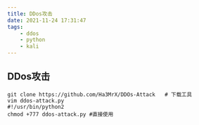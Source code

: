 ```yaml
---
title: DDos攻击
date: 2021-11-24 17:31:47
tags: 
    - ddos
    - python
    - kali
---
```


## DDos攻击

```shell
git clone https://github.com/Ha3MrX/DDOs-Attack   # 下载工具
vim ddos-attack.py
#!/usr/bin/python2
chmod +777 ddos-attack.py #直接使用

```

